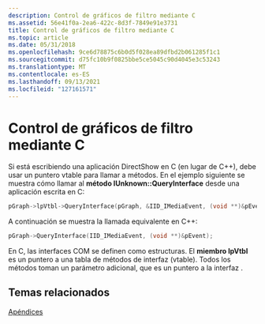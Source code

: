 ```yaml
---
description: Control de gráficos de filtro mediante C
ms.assetid: 56e41f0a-2ea6-422c-8d3f-7849e91e3731
title: Control de gráficos de filtro mediante C
ms.topic: article
ms.date: 05/31/2018
ms.openlocfilehash: 9ce6d78875c6b0d5f028ea89dfbd2b061285f1c1
ms.sourcegitcommit: d75fc10b9f0825bbe5ce5045c90d4045e3c53243
ms.translationtype: MT
ms.contentlocale: es-ES
ms.lasthandoff: 09/13/2021
ms.locfileid: "127161571"
---
```

# <a name="controlling-filter-graphs-using-c"></a>Control de gráficos de filtro mediante C

Si está escribiendo una aplicación DirectShow en C (en lugar de C++), debe usar un puntero vtable para llamar a métodos. En el ejemplo siguiente se muestra cómo llamar al **método IUnknown::QueryInterface** desde una aplicación escrita en C:


```C++
pGraph->lpVtbl->QueryInterface(pGraph, &IID_IMediaEvent, (void **)&pEvent);
```



A continuación se muestra la llamada equivalente en C++:


```C++
pGraph->QueryInterface(IID_IMediaEvent, (void **)&pEvent);
```



En C, las interfaces COM se definen como estructuras. El **miembro lpVtbl** es un puntero a una tabla de métodos de interfaz (vtable). Todos los métodos toman un parámetro adicional, que es un puntero a la interfaz .

## <a name="related-topics"></a>Temas relacionados

<dl> <dt>

[Apéndices](appendixes.md)
</dt> </dl>

 

 



